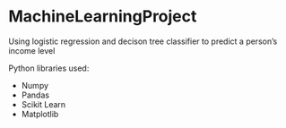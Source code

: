 # MachineLearningProject
Using logistic regression and decison tree classifier to predict a person’s income level

Python libraries used:
- Numpy
- Pandas
- Scikit Learn
- Matplotlib
